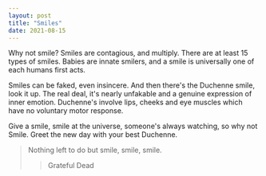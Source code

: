 ```yaml
---
layout: post
title: "Smiles"
date: 2021-08-15 
---
```


Why not smile? Smiles are contagious, and multiply. There are at least 15 types of smiles. Babies are innate smilers, and a smile is  universally one of each humans first acts.


Smiles can be faked, even insincere. And then there's the Duchenne smile, look it up. The real deal, it's nearly unfakable and a genuine expression of inner emotion. Duchenne's involve lips, cheeks and eye muscles which have no voluntary motor response.

Give a smile, smile at the universe, someone's always watching, so why not Smile. Greet the new day with your best Duchenne. 

>Nothing left to do but smile, smile, smile.
>>Grateful Dead
